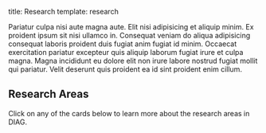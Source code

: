 title: Research
template: research

Pariatur culpa nisi aute magna aute. Elit nisi adipisicing et aliquip minim. Ex proident ipsum sit nisi ullamco in. Consequat veniam do aliqua adipisicing consequat laboris proident duis fugiat anim fugiat id minim. Occaecat exercitation pariatur excepteur quis aliquip laborum fugiat irure et culpa magna. Magna incididunt eu dolore elit non irure labore nostrud fugiat mollit qui pariatur. Velit deserunt quis proident ea id sint proident enim cillum.



## Research Areas
Click on any of the cards below to learn more about the research areas in DIAG.


